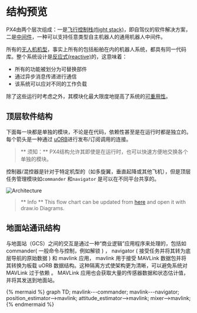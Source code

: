 # 结构预览

PX4由两个层次组成：一是[飞行控制栈(flight stack)](../concept/flight_stack.md)，即自驾仪的软件解决方案，二是[中间件](../concept/middleware.md)，一种可以支持任意类型自主机器人的通用机器人中间件。


所有的[无人机机型](../airframes/architecture.md)，事实上所有的包括船舶在内的机器人系统，都具有同一代码库。整个系统设计是[反应式(reactive)](http://www.reactivemanifesto.org)的，这意味着：

- 所有的功能被划分为可替换部件
- 通过异步消息传递进行通信
- 该系统可以应对不同的工作负载

除了这些运行时考虑之外，其模块化最大限度地提高了系统的[可重用性](https://en.wikipedia.org/wiki/Reusability)。

## 顶层软件结构

下面每一块都是单独的模块，不论是在代码，依赖性甚至是在运行时都是独立的。每个箭头是一种通过 [uORB](../middleware/uorb.md)进行发布/订阅调用的连接。

> ** 须知：** PX4结构允许其即使是在运行时，也可以快速方便地交换各个单独的模块。


控制器/混控器是针对于特定机型的（如多旋翼，垂直起降或其他飞机），但是顶层任务管理模块如`commander` 和`navigator` 是可以在不同平台共享的。

![Architecture](../../assets/diagrams/PX4_Architecture.png)

> ** Info ** This flow chart can be updated from [here](https://drive.google.com/file/d/0Byq0TIV9P8jfbVVZOVZ0YzhqYWs/view?usp=sharing) and open it with draw.io Diagrams.

## 地面站通讯结构


与地面站（GCS）之间的交互是通过一种“商业逻辑”应用程序来处理的，包括如 commander( 一般命令与控制，例如解锁 ) ， navigator ( 接受任务并将其转为底层导航的原始数据 ) 和 mavlink 应用， mavlink 用于接受 MAVLink 数据包并将其转换为板载 uORB 数据结构。这种隔离方式使架构更为清晰，可以避免系统对 MAVLink  过于依赖 。 MAVLink 应用也会获取大量的传感器数据和状态估计值，并将其发送到地面站。


{% mermaid %}
graph TD;
  mavlink---commander;
  mavlink---navigator;
  position_estimator-->mavlink;
  attitude_estimator-->mavlink;
  mixer-->mavlink;
{% endmermaid %}
